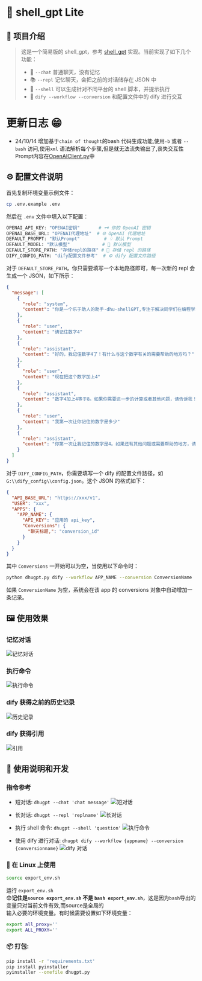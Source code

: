 # 🌟 shell_gpt Lite

## 📖 项目介绍

> 这是一个简易版的 shell_gpt，参考 [shell_gpt](https://github.com/TheR1D/shell_gpt) 实现。当前实现了如下几个功能：
> - 💬 `--chat` 普通聊天，没有记忆
> - 📚 `--repl` 记忆聊天，会把之前的对话储存在 JSON 中
> - 🐚 `--shell` 可以生成针对不同平台的 shell 脚本，并提示执行
> - 🔄 `dify --workflow --conversion` 和配置文件中的 dify 进行交互

# 更新日志 😁

- 24/10/14 增加基于`chain of thought`的bash 代码生成功能,使用`-b` 或者 `--bash` 访问,使用`xml`
  语法解析每个步骤,但是就无法流失输出了,丧失交互性 \
  Prompt内容在[OpenAIClient.py](models%2FOpenAIClient.py)中

## ⚙️ 配置文件说明
首先复制环境变量示例文件：
```bash
cp .env.example .env
```

然后在 `.env` 文件中填入以下配置：

```bash
OPENAI_API_KEY: "OPENAI密钥"       # 🗝️ 你的 OpenAI 密钥
OPENAI_BASE_URL: "OPENAI代理地址"  # 🌐 OpenAI 代理地址
DEFAULT_PROMPT: "默认Prompt"         # 💡 默认 Prompt
DEFAULT_MODEL: "默认模型"            # 🎨 默认模型
DEFAULT_STORE_PATH: "存储repl的路径" # 📁 存储 repl 的路径
DIFY_CONFIG_PATH: "dify配置文件参考"  # ⚙️ dify 配置文件路径
```

对于 `DEFAULT_STORE_PATH`，你只需要填写一个本地路径即可，每一次新的 repl 会生成一个 JSON，如下所示：

```json
{
  "message": [
    {
      "role": "system",
      "content": "你是一个乐于助人的助手-dhu-shellGPT,专注于解决同学们在编程学习中遇到的各式各样的问题"
    },
    {
      "role": "user",
      "content": "请记住数字4"
    },
    {
      "role": "assistant",
      "content": "好的，我记住数字4了！有什么与这个数字有关的需要帮助的地方吗？"
    },
    {
      "role": "user",
      "content": "现在把这个数字加上4"
    },
    {
      "role": "assistant",
      "content": "数字4加上4等于8。如果你需要进一步的计算或者其他问题，请告诉我！"
    },
    {
      "role": "user",
      "content": "我第一次让你记住的数字是多少"
    },
    {
      "role": "assistant",
      "content": "你第一次让我记住的数字是4。如果还有其他问题或需要帮助的地方，请随时告诉我！"
    }
  ]
}
```

对于 `DIFY_CONFIG_PATH`，你需要填写一个 dify 的配置文件路径，如 `G:\\dify_config\\config.json`。这个 JSON 的格式如下：

```json
{
  "API_BASE_URL": "https://xxx/v1",
  "USER": "xxx",
  "APPS": {
    "APP_NAME": {
      "API_KEY": "应用的 api_key",
      "Conversions": {
        "聊天标题,": "conversion_id"
      }
    }
  }
}
```

其中 `Conversions` 一开始可以为空，当使用以下命令时：

```bash
python dhugpt.py dify --workflow APP_NAME --conversion ConversionName
```

如果 `ConversionName` 为空，系统会在该 app 的 conversions 对象中自动增加一条记录。

## 🖼️ 使用效果

### 记忆对话

![记忆对话](img/Snipaste_2024-09-29_23-17-48.png)

### 执行命令

![执行命令](img/Snipaste_2024-09-30_00-06-23.png)

### dify 获得之前的历史记录

![历史记录](img/Snipaste_2024-10-02_13-20-18.png)

### dify 获得引用

![引用](img/Snipaste_2024-10-02_13-21-11.png)

## 📜 使用说明和开发

### 指令参考

- 短对话: `dhugpt --chat 'chat message'`
  ![短对话](img/img.png)

- 长对话: `dhugpt --repl 'replname'`
  ![长对话](img/img_1.png)

- 执行 shell 命令: `dhugpt --shell 'question'`
  ![执行命令](img/img_2.png)

- 使用 dify 进行对话: `dhugpt dify --workflow {appname} --conversion {conversionname}`
  ![dify 对话](img/Snipaste_2024-10-02_14-52-42.png)

### 🐧 在 Linux 上使用

```bash
source export_env.sh
```

运行 `export_env.sh`\
😨**记住是`source export_env.sh` 不是 `bash export_env.sh`**，这是因为`bash`导出的变量只对当前文件有效,而source是全局的\
输入必要的环境变量。有时候需要设置如下环境变量：

```bash
export all_proxy=''
export ALL_PROXY=''
```

### 📦 打包:

```bash
pip install -r 'requirements.txt'
pip install pyinstaller
pyinstaller --onefile dhugpt.py
```



